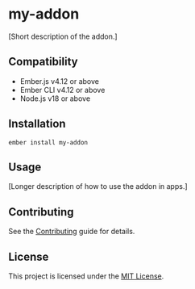 # my-addon

[Short description of the addon.]


## Compatibility

* Ember.js v4.12 or above
* Ember CLI v4.12 or above
* Node.js v18 or above


## Installation

```
ember install my-addon
```


## Usage

[Longer description of how to use the addon in apps.]


## Contributing

See the [Contributing](CONTRIBUTING.md) guide for details.


## License

This project is licensed under the [MIT License](LICENSE.md).

